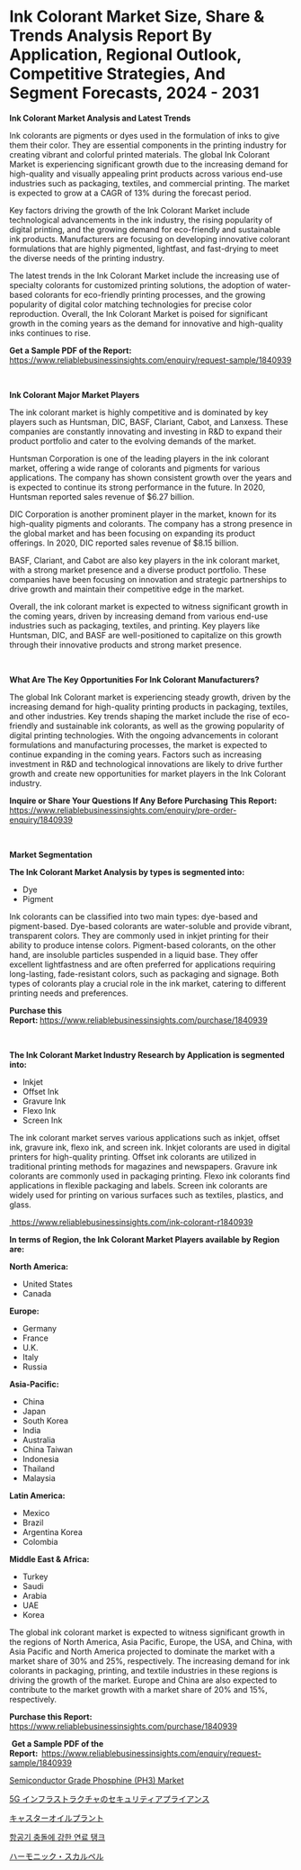 <p><h1>Ink Colorant Market Size, Share & Trends Analysis Report By Application, Regional Outlook, Competitive Strategies, And Segment Forecasts, 2024 - 2031</h1></p><p><strong>Ink Colorant Market Analysis and Latest Trends</strong></p>
<p><p>Ink colorants are pigments or dyes used in the formulation of inks to give them their color. They are essential components in the printing industry for creating vibrant and colorful printed materials. The global Ink Colorant Market is experiencing significant growth due to the increasing demand for high-quality and visually appealing print products across various end-use industries such as packaging, textiles, and commercial printing. The market is expected to grow at a CAGR of 13% during the forecast period.</p><p>Key factors driving the growth of the Ink Colorant Market include technological advancements in the ink industry, the rising popularity of digital printing, and the growing demand for eco-friendly and sustainable ink products. Manufacturers are focusing on developing innovative colorant formulations that are highly pigmented, lightfast, and fast-drying to meet the diverse needs of the printing industry.</p><p>The latest trends in the Ink Colorant Market include the increasing use of specialty colorants for customized printing solutions, the adoption of water-based colorants for eco-friendly printing processes, and the growing popularity of digital color matching technologies for precise color reproduction. Overall, the Ink Colorant Market is poised for significant growth in the coming years as the demand for innovative and high-quality inks continues to rise.</p></p>
<p><strong>Get a Sample PDF of the Report:&nbsp;</strong> <a href="https://www.reliablebusinessinsights.com/enquiry/request-sample/1840939">https://www.reliablebusinessinsights.com/enquiry/request-sample/1840939</a></p>
<p>&nbsp;</p>
<p><strong>Ink Colorant Major Market Players</strong></p>
<p><p>The ink colorant market is highly competitive and is dominated by key players such as Huntsman, DIC, BASF, Clariant, Cabot, and Lanxess. These companies are constantly innovating and investing in R&D to expand their product portfolio and cater to the evolving demands of the market.</p><p>Huntsman Corporation is one of the leading players in the ink colorant market, offering a wide range of colorants and pigments for various applications. The company has shown consistent growth over the years and is expected to continue its strong performance in the future. In 2020, Huntsman reported sales revenue of $6.27 billion.</p><p>DIC Corporation is another prominent player in the market, known for its high-quality pigments and colorants. The company has a strong presence in the global market and has been focusing on expanding its product offerings. In 2020, DIC reported sales revenue of $8.15 billion.</p><p>BASF, Clariant, and Cabot are also key players in the ink colorant market, with a strong market presence and a diverse product portfolio. These companies have been focusing on innovation and strategic partnerships to drive growth and maintain their competitive edge in the market.</p><p>Overall, the ink colorant market is expected to witness significant growth in the coming years, driven by increasing demand from various end-use industries such as packaging, textiles, and printing. Key players like Huntsman, DIC, and BASF are well-positioned to capitalize on this growth through their innovative products and strong market presence.</p></p>
<p>&nbsp;</p>
<p><strong>What Are The Key Opportunities For Ink Colorant Manufacturers?</strong></p>
<p><p>The global Ink Colorant market is experiencing steady growth, driven by the increasing demand for high-quality printing products in packaging, textiles, and other industries. Key trends shaping the market include the rise of eco-friendly and sustainable ink colorants, as well as the growing popularity of digital printing technologies. With the ongoing advancements in colorant formulations and manufacturing processes, the market is expected to continue expanding in the coming years. Factors such as increasing investment in R&D and technological innovations are likely to drive further growth and create new opportunities for market players in the Ink Colorant industry.</p></p>
<p><strong>Inquire or Share Your Questions If Any Before Purchasing This Report:</strong> <a href="https://www.reliablebusinessinsights.com/enquiry/pre-order-enquiry/1840939">https://www.reliablebusinessinsights.com/enquiry/pre-order-enquiry/1840939</a></p>
<p>&nbsp;</p>
<p><strong>Market Segmentation</strong></p>
<p><strong>The Ink Colorant Market Analysis by types is segmented into:</strong></p>
<p><ul><li>Dye</li><li>Pigment</li></ul></p>
<p><p>Ink colorants can be classified into two main types: dye-based and pigment-based. Dye-based colorants are water-soluble and provide vibrant, transparent colors. They are commonly used in inkjet printing for their ability to produce intense colors. Pigment-based colorants, on the other hand, are insoluble particles suspended in a liquid base. They offer excellent lightfastness and are often preferred for applications requiring long-lasting, fade-resistant colors, such as packaging and signage. Both types of colorants play a crucial role in the ink market, catering to different printing needs and preferences.</p></p>
<p><strong>Purchase this Report:&nbsp;</strong><a href="https://www.reliablebusinessinsights.com/purchase/1840939">https://www.reliablebusinessinsights.com/purchase/1840939</a></p>
<p>&nbsp;</p>
<p><strong>The Ink Colorant Market Industry Research by Application is segmented into:</strong></p>
<p><ul><li>Inkjet</li><li>Offset Ink</li><li>Gravure Ink</li><li>Flexo Ink</li><li>Screen Ink</li></ul></p>
<p><p>The ink colorant market serves various applications such as inkjet, offset ink, gravure ink, flexo ink, and screen ink. Inkjet colorants are used in digital printers for high-quality printing. Offset ink colorants are utilized in traditional printing methods for magazines and newspapers. Gravure ink colorants are commonly used in packaging printing. Flexo ink colorants find applications in flexible packaging and labels. Screen ink colorants are widely used for printing on various surfaces such as textiles, plastics, and glass.</p></p>
<p><a href="https://www.reliablebusinessinsights.com/ink-colorant-r1840939">&nbsp;https://www.reliablebusinessinsights.com/ink-colorant-r1840939</a></p>
<p><strong>In terms of Region, the Ink Colorant Market Players available by Region are:</strong></p>
<p>
    <p> <strong> North America: </strong>
        <ul>
            <li>United States</li>
            <li>Canada</li>
        </ul>
        </p> 
    <p> <strong> Europe: </strong>
        <ul>
            <li>Germany</li>
            <li>France</li>
            <li>U.K.</li>
            <li>Italy</li>
            <li>Russia</li>
        </ul>
        </p> 
    <p> <strong> Asia-Pacific: </strong>
        <ul>
            <li>China</li>
            <li>Japan</li>
            <li>South Korea</li>
            <li>India</li>
            <li>Australia</li>
            <li>China Taiwan</li>
            <li>Indonesia</li>
            <li>Thailand</li>
            <li>Malaysia</li>
        </ul>
        </p> 
    <p> <strong> Latin America: </strong>
        <ul>
            <li>Mexico</li>
            <li>Brazil</li>
            <li>Argentina Korea</li>
            <li>Colombia</li>
        </ul>
        </p> 
    <p> <strong> Middle East & Africa: </strong>
        <ul>
            <li>Turkey</li>
            <li>Saudi</li>
            <li>Arabia</li>
            <li>UAE</li>
            <li>Korea</li>
        </ul>
    </p>
    </p>
<p><p>The global ink colorant market is expected to witness significant growth in the regions of North America, Asia Pacific, Europe, the USA, and China, with Asia Pacific and North America projected to dominate the market with a market share of 30% and 25%, respectively. The increasing demand for ink colorants in packaging, printing, and textile industries in these regions is driving the growth of the market. Europe and China are also expected to contribute to the market growth with a market share of 20% and 15%, respectively.</p></p>
<p><strong>Purchase this Report: </strong><a href="https://www.reliablebusinessinsights.com/purchase/1840939">https://www.reliablebusinessinsights.com/purchase/1840939</a></p>
<p>&nbsp;<strong>Get a Sample PDF of the Report:&nbsp;&nbsp;</strong><a href="https://www.reliablebusinessinsights.com/enquiry/request-sample/1840939">https://www.reliablebusinessinsights.com/enquiry/request-sample/1840939</a></p>
<p><strong></strong></p>
<p><p><a href="https://github.com/Seman3302/Market-Research-Report-List-1/blob/main/semiconductor-grade-phosphine-ph3-market.md">Semiconductor Grade Phosphine (PH3) Market</a></p><p><a href="https://github.com/oqoeusbvpadwjs08/Market-Research-Report-List-2/blob/main/4269297138328.md">5G インフラストラクチャのセキュリティアプライアンス</a></p><p><a href="https://medium.com/@jacksonwiza1924/%E3%83%92%E3%83%9E%E3%83%AF%E3%83%AA%E5%B8%82%E5%A0%B4%E3%81%AE%E4%BA%88%E6%B8%AC-%E5%B8%82%E5%A0%B4%E5%8B%95%E5%90%91%E3%81%8A%E3%82%88%E3%81%B3%E5%BD%B1%E9%9F%BF%E5%88%86%E6%9E%90-2024%E5%B9%B4-2031%E5%B9%B4-fad0bbaba6a6">キャスターオイルプラント</a></p><p><a href="https://medium.com/@emmettsaynford43546/%ED%95%AD%EA%B3%B5%EA%B8%B0-%EA%B2%AC%EA%B3%A0-%EC%97%B0%EB%A3%8C%ED%83%B1%ED%81%AC-%EC%8B%9C%EC%9E%A5-%EC%A0%90%EC%9C%A0%EC%9C%A8-%EB%B0%8F-%EC%8B%A0%EA%B7%9C-%EB%8F%99%ED%96%A5-%EB%B6%84%EC%84%9D-%EC%9C%A0%ED%98%95-%EC%9D%91%EC%9A%A9-%EC%B5%9C%EC%A2%85-%EC%9D%B4%EC%9A%A9-%EB%B0%8F-2024%EB%85%84%EB%B6%80%ED%84%B0-2031%EB%85%84%EA%B9%8C%EC%A7%80%EC%9D%98-%EC%A0%84%EB%A7%9D%EC%97%90-%EB%94%B0%EB%9D%BC-3d45163a94ef">항공기 충돌에 강한 연료 탱크</a></p><p><a href="https://medium.com/@kelscdowell78456/2024%E5%B9%B4%E3%81%8B%E3%82%892031%E5%B9%B4%E3%81%BE%E3%81%A7%E3%81%AE%E3%83%8F%E3%83%BC%E3%83%A2%E3%83%8B%E3%83%83%E3%82%AF%E3%82%B9%E3%82%AB%E3%83%AB%E3%83%9A%E3%83%AB%E5%B8%82%E5%A0%B4%E3%81%AE%E6%88%90%E9%95%B7%E8%A6%8B%E9%80%9A%E3%81%97%E3%81%AF-%E5%B8%82%E5%A0%B4%E3%81%AE%E3%83%88%E3%83%AC%E3%83%B3%E3%83%89%E5%88%86%E6%9E%90%E3%81%AB%E3%82%88%E3%82%8B%E5%BF%9C%E7%94%A8-%E5%9C%B0%E5%9F%9F%E3%81%AE%E8%A6%8B%E9%80%9A%E3%81%97-%E5%8F%8E%E7%9B%8A%E3%81%AB%E3%81%8A%E3%81%84%E3%81%A6-%E3%81%AE%E5%B9%B4%E9%96%93%E6%88%90%E9%95%B7%E7%8E%87-cagr-%E3%81%A7%E4%BA%88%E6%B8%AC%E3%81%95%E3%82%8C%E3%81%A6%E3%81%84%E3%81%BE%E3%81%99-6f560ed520b1">ハーモニック・スカルペル</a></p></p>
